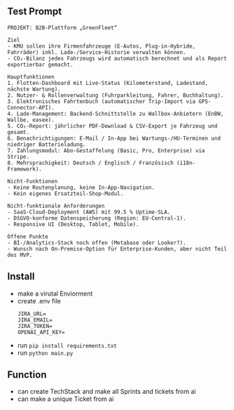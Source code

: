 ## Test Prompt

```text
PROJEKT: B2B-Plattform „GreenFleet“

Ziel
- KMU sollen ihre Firmenfahrzeuge (E-Autos, Plug-in-Hybride, Fahrräder) inkl. Lade-/Service-Historie verwalten können.
- CO₂-Bilanz jedes Fahrzeugs wird automatisch berechnet und als Report exportierbar gemacht.

Hauptfunktionen
1. Flotten-Dashboard mit Live-Status (Kilometerstand, Ladestand, nächste Wartung).
2. Nutzer- & Rollenverwaltung (Fuhrparkleitung, Fahrer, Buchhaltung).
3. Elektronisches Fahrtenbuch (automatischer Trip-Import via GPS-Connector-API).
4. Lade-Management: Backend-Schnittstelle zu Wallbox-Anbietern (EnBW, Wallbe, easee).
5. CO₂-Report: jährlicher PDF-Download & CSV-Export je Fahrzeug und gesamt.
6. Benachrichtigungen: E-Mail / In-App bei Wartungs-/HU-Terminen und niedriger Batterieladung.
7. Zahlungsmodul: Abo-Gestaffelung (Basic, Pro, Enterprise) via Stripe.
8. Mehrsprachigkeit: Deutsch / Englisch / Französisch (i18n-Framework).

Nicht-Funktionen
- Keine Routenplanung, keine In-App-Navigation.
- Kein eigenes Ersatzteil-Shop-Modul.

Nicht-funktionale Anforderungen
- SaaS-Cloud-Deployment (AWS) mit 99.5 % Uptime-SLA.
- DSGVO-konforme Datenspeicherung (Region: EU-Central-1).
- Responsive UI (Desktop, Tablet, Mobile).

Offene Punkte
- BI-/Analytics-Stack noch offen (Metabase oder Looker?).
- Wunsch nach On-Premise-Option für Enterprise-Kunden, aber nicht Teil des MVP.

```
## Install

- make a virutal Enviorment
- create .env file
    ```text
    JIRA_URL=
    JIRA_EMAIL=
    JIRA_TOKEN=
    OPENAI_API_KEY=
    ```
- run `pip install requirements.txt`
- run `python main.py`

## Function

- can create TechStack and make all Sprints and tickets from ai
- can make a unique Ticket from ai